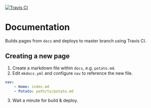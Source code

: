 [![Travis CI][travis-status]][travis-link]

[travis-status]: https://travis-ci.com/ichor-rbx/ichor-rbx.github.io.svg?branch=deploy
[travis-link]: https://travis-ci.com/ichor-rbx/ichor-rbx.github.io

# Documentation
Builds pages from `docs` and deploys to master branch using Travis CI.

## Creating a new page
1. Create a markdown file within `docs`, e.g. `potato.md`.
2. Edit `mkdocs.yml` and configure `nav` to reference the new file.
```yml
nav:
    - Home: index.md
    - Potato: path/to/potato.md
```
3. Wait a minute for build & deploy.